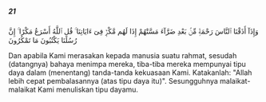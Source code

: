##### 21

<span class="ayah">وَإِذَآ أَذَقْنَا ٱلنَّاسَ رَحْمَةًۭ مِّنۢ بَعْدِ ضَرَّآءَ مَسَّتْهُمْ إِذَا لَهُم مَّكْرٌۭ فِىٓ ءَايَاتِنَا ۚ قُلِ ٱللَّهُ أَسْرَعُ مَكْرًا ۚ إِنَّ رُسُلَنَا يَكْتُبُونَ مَا تَمْكُرُونَ</span>

<span class="ayah_translation">Dan apabila Kami merasakan kepada manusia suatu rahmat, sesudah (datangnya) bahaya menimpa mereka, tiba-tiba mereka mempunyai tipu daya dalam (menentang) tanda-tanda kekuasaan Kami. Katakanlah: "Allah lebih cepat pembalasannya (atas tipu daya itu)". Sesungguhnya malaikat-malaikat Kami menuliskan tipu dayamu.</span>
